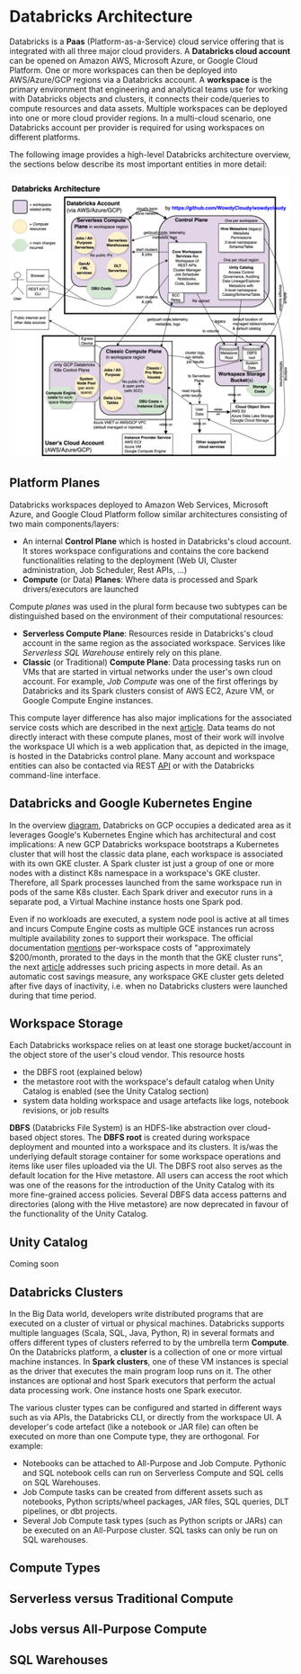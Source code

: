 # Databricks Architecture

Databricks is a **Paas** (Platform-as-a-Service) cloud service offering that is integrated with all three major cloud providers. A **Databricks cloud account** can be opened on Amazon AWS, Microsoft Azure,
or Google Cloud Platform. One or more workspaces can then be deployed into AWS/Azure/GCP regions via a Databricks account. A **workspace** is the primary environment that engineering and analytical teams
use for working with Databricks objects and clusters, it connects their code/queries to compute resources and data assets. Multiple workspaces can be deployed into one or more cloud provider regions.
In a multi-cloud scenario, one Databricks account per provider is required for using workspaces on different platforms.

The following image provides a high-level Databricks architecture overview, the sections below describe its most important entities in more detail:

<img src="../resources/images/dbx-arch.png" width="500" height="500" />

## Platform Planes
Databricks workspaces deployed to Amazon Web Services, Microsoft Azure, and Google Cloud Platform follow similar architectures consisting of two main components/layers:
- An internal **Control Plane** which is hosted in Databricks's cloud account. It stores workspace configurations and contains the core backend functionalities relating to the deployment (Web UI, Cluster administration, Job Scheduler, Rest APIs, ...)
- **Compute** (or Data) **Planes**: Where data is processed and Spark drivers/executors are launched

Compute _planes_ was used in the plural form because two subtypes can be distinguished based on the environment of their computational resources:
- **Serverless Compute Plane**: Resources reside in Databricks's cloud account in the same region as the associated workspace. Services like _Serverless SQL Warehouse_ entirely rely on this plane.
- **Classic** (or Traditional) **Compute Plane**: Data processing tasks run on VMs that are started in virtual networks under the user's own cloud account. For example, _Job Compute_ was one of the first offerings by Databricks and its Spark clusters
  consist of AWS EC2, Azure VM, or Google Compute Engine instances.

This compute layer difference has also major implications for the associated service costs which are described in the next [article](./costs.md).
Data teams do not directly interact with these compute planes, most of their work will involve the workspace UI which is a web application that, as depicted in the image, is hosted in the Databricks control plane.
Many account and workspace entities can also be contacted via REST [API](https://docs.databricks.com/api/workspace/introduction) or with the Databricks command-line interface.

## Databricks and Google Kubernetes Engine
In the overview [diagram](../resources/images/dbx-arch.png), Databricks on GCP occupies a dedicated area as it leverages Google's Kubernetes Engine which has architectural and cost implications: A new GCP Databricks workspace bootstraps a Kubernetes
cluster that will host the classic data plane, each workspace is associated with its own GKE cluster. A Spark cluster ist just a group of one or more nodes with a distinct K8s namespace in a workspace's GKE cluster.
Therefore, all Spark processes launched from the same workspace run in pods of the same K8s cluster. Each Spark driver and executor runs in a separate pod, a Virtual Machine instance hosts one Spark pod. <br>

Even if no workloads are executed, a system node pool is active at all times and incurs Compute Engine costs as multiple GCE instances run across multiple availability zones to support their workspace.
The official documentation [mentions](https://docs.gcp.databricks.com/en/getting-started/index.html#set-up-a-databricks-free-trial-and-first-workspace) per-workspace costs of "approximately $200/month, prorated to the days in the month that the GKE cluster runs", the next [article](./costs.md)
addresses such pricing aspects in more detail. As an automatic cost savings measure, any workspace GKE cluster gets deleted after five days of inactivity, i.e. when no Databricks clusters were launched during
that time period.

## Workspace Storage
Each Databricks workspace relies on at least one storage bucket/account in the object store of the user's cloud vendor. This resource hosts
- the DBFS root (explained below)
- the metastore root with the workspace's default catalog when Unity Catalog is enabled (see the Unity Catalog section)
- system data holding workspace and usage artefacts like logs, notebook revisions, or job results

**DBFS** (Databricks File System) is an HDFS-like abstraction over cloud-based object stores. The **DBFS root** is created during workspace deployment and mounted into a workspace and its clusters.
It is/was the underlying default storage container for some workspace operations and items like user files uploaded via the UI. The DBFS root also serves as the default location for the Hive metastore.
All users can access the root which was one of the reasons for the introduction of the Unity Catalog with its more fine-grained access policies. Several DBFS data access patterns
and directories (along with the Hive metastore) are now deprecated in favour of the functionality of the Unity Catalog.

## Unity Catalog

Coming soon

## Databricks Clusters
In the Big Data world, developers write distributed programs that are executed on a cluster of virtual or physical machines. Databricks supports multiple languages (Scala, SQL, Java, Python, R) in
several formats and offers different types of clusters referred to by the umbrella term **Compute**. On the Databricks platform, a **cluster** is a collection of one or more virtual machine instances. In
**Spark clusters**, one of these VM instances is special as the driver that executes the main program loop runs on it. The other instances are optional and host Spark executors that perform the actual
data processing work. One instance hosts one Spark executor.

The various cluster types can be configured and started in different ways such as via APIs, the Databricks CLI, or directly from the workspace UI. A developer's
code artefact (like a notebook or JAR file) can often be executed on more than one Compute type, they are orthogonal. For example:
- Notebooks can be attached to All-Purpose and Job Compute. Pythonic and SQL notebook cells can run on Serverless Compute and SQL cells on SQL Warehouses.
- Job Compute tasks can be created from different assets such as notebooks, Python scripts/wheel packages, JAR files, SQL queries, DLT pipelines, or dbt projects.
- Several Job Compute task types (such as Python scripts or JARs) can be executed on an All-Purpose cluster. SQL tasks can only be run on SQL warehouses.

## Compute Types

## Serverless versus Traditional Compute

## Jobs versus All-Purpose Compute

## SQL Warehouses
